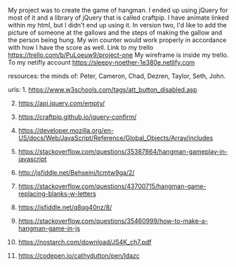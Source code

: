My project was to create the game of hangman.
I ended up using jQuery for most of it and a library of jQuery that is called craftpip. I have animate linked within my html, but I didn't end up using it. In version two, I'd like to add the picture of someone at the gallows and the steps of making the gallow and the person being hung. My win counter would work properly in accordance with how I have the score as well.
Link to my trello https://trello.com/b/PuLoeuw9/project-one
My wireframe is inside my trello.
To my netifly account https://sleepy-noether-1e380e.netlify.com

resources:
the minds of: Peter, Cameron, Chad, Dezren, Taylor, Seth, John.

urls: 1.  https://www.w3schools.com/tags/att_button_disabled.asp

2. https://api.jquery.com/empty/

3. https://craftpip.github.io/jquery-confirm/

4. https://developer.mozilla.org/en-US/docs/Web/JavaScript/Reference/Global_Objects/Array/includes

5. https://stackoverflow.com/questions/35387864/hangman-gameplay-in-javascript

6. http://jsfiddle.net/Behseini/tcmtw9ga/2/

7. https://stackoverflow.com/questions/43700715/hangman-game-replacing-blanks-w-letters

8. https://jsfiddle.net/q8qg40nz/8/

9. https://stackoverflow.com/questions/35460999/how-to-make-a-hangman-game-in-js

10. https://nostarch.com/download/JS4K_ch7.pdf

11. https://codepen.io/cathydutton/pen/ldazc
